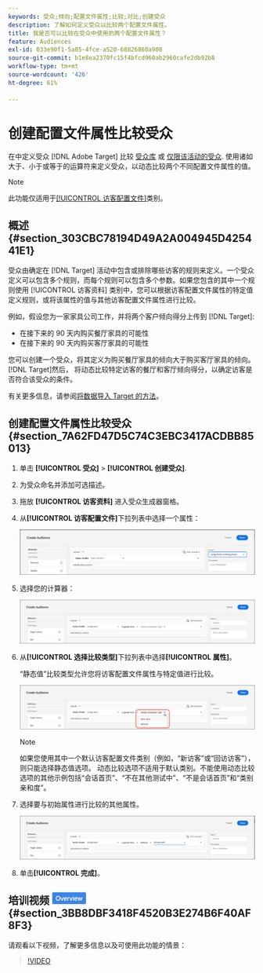 ```yaml
---
keywords: 受众;倾向;配置文件属性;比较;对比;创建受众
description: 了解如何定义受众以比较两个配置文件属性。
title: 我是否可以比较在受众中使用的两个配置文件属性？
feature: Audiences
exl-id: 033e90f1-5a05-4fce-a520-68826860a908
source-git-commit: b1e8ea2370fc15f4bfcd960ab2960cafe2db92b8
workflow-type: tm+mt
source-wordcount: '426'
ht-degree: 61%

---
```


# 创建配置文件属性比较受众

在中定义受众 [!DNL Adobe Target] 比较 [受众库](/help/main/c-target/c-audiences/audiences.md) 或 [仅限该活动的受众](/help/main/c-target/creating-activity-only-audience.md). 使用诸如大于、小于或等于的运算符来定义受众，以动态比较两个不同配置文件属性的值。

>[!NOTE]
>
>此功能仅适用于[[!UICONTROL 访客配置文件]](/help/main/c-target/c-audiences/c-target-rules/visitor-profile.md#concept_E972690B9A4C4372A34229FA37EDA38E)类别。

## 概述 {#section_303CBC78194D49A2A004945D425441E1}

受众由确定在 [!DNL Target] 活动中包含或排除哪些访客的规则来定义。一个受众定义可以包含多个规则，而每个规则可以包含多个参数。如果您包含的其中一个规则使用 [!UICONTROL 访客资料] 类别中，您可以根据访客配置文件属性的特定值定义规则，或将该属性的值与其他访客配置文件属性进行比较。

例如，假设您为一家家具公司工作，并将两个客户倾向得分上传到 [!DNL Target]:

* 在接下来的 90 天内购买餐厅家具的可能性
* 在接下来的 90 天内购买客厅家具的可能性

您可以创建一个受众，将其定义为购买餐厅家具的倾向大于购买客厅家具的倾向。[!DNL Target]然后， 将动态比较特定访客的餐厅和客厅倾向得分，以确定访客是否符合该受众的条件。

有关更多信息，请参阅[将数据导入 Target 的方法](https://developer.adobe.com/target/before-implement/methods-to-get-data-into-target/methods-to-get-data-into-target/)。

## 创建配置文件属性比较受众 {#section_7A62FD47D5C74C3EBC3417ACDBB85013}

1. 单击 **[!UICONTROL 受众]** > **[!UICONTROL 创建受众]**.
1. 为受众命名并添加可选描述。
1. 拖放 **[!UICONTROL 访客资料]** 进入受众生成器窗格。
1. 从&#x200B;**[!UICONTROL 访客配置文件]**&#x200B;下拉列表中选择一个属性：

   ![倾向得分 1](assets/propensity_score_1.png)

1. 选择您的计算器：

   ![倾向得分 2](assets/propensity_score_2.png)

1. 从&#x200B;**[!UICONTROL 选择比较类型]**&#x200B;下拉列表中选择&#x200B;**[!UICONTROL 属性]**。

   “静态值”比较类型允许您将访客配置文件属性与特定值进行比较。

   ![倾向得分 3](assets/propensity_score_3.png)

   >[!NOTE]
   >
   >如果您使用其中一个默认访客配置文件类别（例如，“新访客”或“回访访客”），则只能选择静态值选项。 动态比较选项不适用于默认类别。不能使用动态比较选项的其他示例包括“会话首页”、“不在其他测试中”、“不是会话首页”和“类别亲和度”。

1. 选择要与初始属性进行比较的其他属性。

   ![](assets/propensity_score_4.png)

1. 单击&#x200B;**[!UICONTROL 完成]**。

## 培训视频 ![概述徽章](/help/main/assets/overview.png) {#section_3BB8DBF3418F4520B3E274B6F40AF8F3}

请观看以下视频，了解更多信息以及可使用此功能的情景：

>[!VIDEO](https://video.tv.adobe.com/v/23218/)

